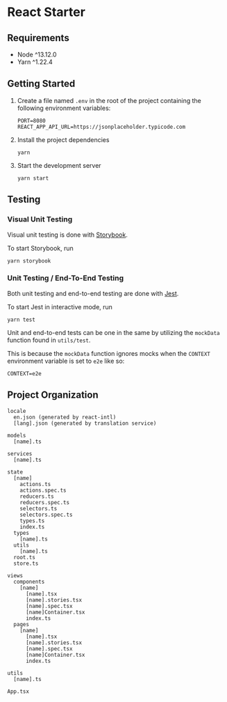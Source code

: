 # React Starter

## Requirements

- Node ^13.12.0
- Yarn ^1.22.4

## Getting Started

1.  Create a file named `.env` in the root of the project containing the following environment variables:

        PORT=8080
        REACT_APP_API_URL=https://jsonplaceholder.typicode.com

2.  Install the project dependencies

        yarn

3.  Start the development server

        yarn start

## Testing

### Visual Unit Testing

Visual unit testing is done with [Storybook](https://storybook.js.org).

To start Storybook, run

    yarn storybook

### Unit Testing / End-To-End Testing

Both unit testing and end-to-end testing are done with [Jest](https://jestjs.io).

To start Jest in interactive mode, run

    yarn test

Unit and end-to-end tests can be one in the same by utilizing the `mockData` function found in `utils/test`.

This is because the `mockData` function ignores mocks when the `CONTEXT` environment variable is set to `e2e` like so:

    CONTEXT=e2e

## Project Organization

```
locale
  en.json (generated by react-intl)
  [lang].json (generated by translation service)

models
  [name].ts

services
  [name].ts

state
  [name]
    actions.ts
    actions.spec.ts
    reducers.ts
    reducers.spec.ts
    selectors.ts
    selectors.spec.ts
    types.ts
    index.ts
  types
    [name].ts
  utils
    [name].ts
  root.ts
  store.ts

views
  components
    [name]
      [name].tsx
      [name].stories.tsx
      [name].spec.tsx
      [name]Container.tsx
      index.ts
  pages
    [name]
      [name].tsx
      [name].stories.tsx
      [name].spec.tsx
      [name]Container.tsx
      index.ts

utils
  [name].ts

App.tsx
```
